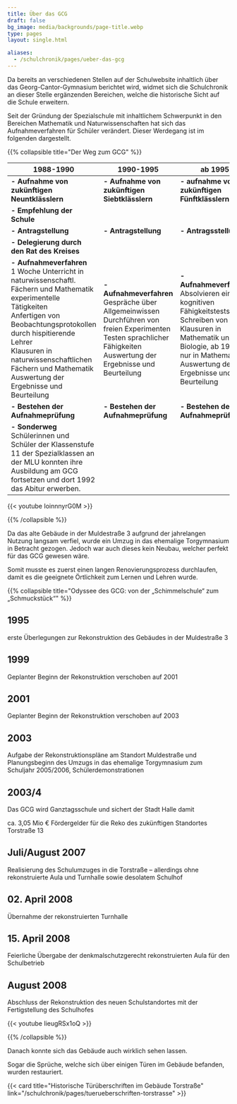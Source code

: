 ```yaml
---
title: Über das GCG
draft: false
bg_image: media/backgrounds/page-title.webp
type: pages
layout: single.html

aliases:
  - /schulchronik/pages/ueber-das-gcg
---
```


Da bereits an verschiedenen Stellen auf der Schulwebsite inhaltlich über das Georg-Cantor-Gymnasium berichtet wird, widmet sich die Schulchronik an dieser Stelle ergänzenden Bereichen, welche die historische Sicht auf die Schule erweitern.


Seit der Gründung der Spezialschule mit inhaltlichem Schwerpunkt in den Bereichen Mathematik und Naturwissenschaften hat sich das Aufnahmeverfahren für Schüler verändert. Dieser Werdegang ist im folgenden dargestellt.


{{% collapsible  title="Der Weg zum GCG" %}}

|1988-1990|1990-1995|ab 1995|
|-|-|-|
|**- Aufnahme von zukünftigen Neuntklässlern**|**- Aufnahme von zukünftigen Siebtklässlern**|**- aufnahme von zukünftigen Fünftklässlern**|
|**- Empfehlung der Schule**|||
|**- Antragstellung**|**- Antragstellung**|**- Antragsstellung**|
|**- Delegierung durch den Rat des Kreises**|||
|**- Aufnahmeverfahren**<br>1 Woche Unterricht in naturwissenschaftl. Fächern und Mathematik<br>experimentelle Tätigkeiten<br>Anfertigen von Beobachtungsprotokollen durch hispitierende Lehrer<br>Klausuren in naturwissenschaftlichen Fächern und Mathematik<br>Auswertung der Ergebnisse und Beurteilung|**- Aufnahmeverfahren**<br>Gespräche über Allgemeinwissen<br>Durchführen von freien Experimenten<br>Testen sprachlicher Fähigkeiten<br>Auswertung der Ergebnisse und Beurteilung|**- Aufnahmeverfahren**<br>Absolvieren eines kognitiven Fähigkeitstests<br>Schreiben von Klausuren in Mathematik und Biologie, ab 1996 nur in Mathematik<br>Auswertung der Ergebnisse und Beurteilung|
|**- Bestehen der Aufnahmeprüfung**|**- Bestehen der Aufnahmeprüfung**|**- Bestehen der Aufnahmeprüfung**|
|**- Sonderweg**<br>Schülerinnen und Schüler der Klassenstufe 11 der Spezialklassen an der MLU konnten ihre Ausbildung am GCG fortsetzen und dort 1992 das Abitur erwerben.||| 

{{< youtube IoinnnyrG0M >}}

{{% /collapsible %}}


Da das alte Gebäude in der Muldestraße 3 aufgrund der jahrelangen Nutzung langsam verfiel, wurde ein Umzug in das ehemalige Torgymnasium in Betracht gezogen. Jedoch war auch dieses kein Neubau, welcher perfekt für das GCG gewesen wäre.


Somit musste es zuerst einen langen Renovierungsprozess durchlaufen, damit es die geeignete Örtlichkeit zum Lernen und Lehren wurde.

{{% collapsible  title="Odyssee des GCG: von der „Schimmelschule“ zum „Schmuckstück“" %}}

## 1995

erste Überlegungen zur Rekonstruktion des Gebäudes in der Muldestraße 3


## 1999

Geplanter Beginn der Rekonstruktion verschoben auf 2001


## 2001

Geplanter Beginn der Rekonstruktion verschoben auf 2003


## 2003

Aufgabe der Rekonstruktionspläne am Standort Muldestraße und Planungsbeginn des Umzugs in das ehemalige Torgymnasium zum Schuljahr 2005/2006, Schülerdemonstrationen


## 2003/4

Das GCG wird Ganztagsschule und sichert der Stadt Halle damit

ca. 3,05 Mio € Fördergelder für die Reko des zukünftigen Standortes Torstraße 13


## Juli/August 2007

Realisierung des Schulumzuges in die Torstraße – allerdings ohne rekonstruierte Aula und Turnhalle sowie desolatem Schulhof


## 02. April 2008

Übernahme der rekonstruierten Turnhalle


## 15. April 2008

Feierliche Übergabe der denkmalschutzgerecht rekonstruierten Aula für den Schulbetrieb


## August 2008

Abschluss der Rekonstruktion des neuen Schulstandortes mit der Fertigstellung des Schulhofes

{{< youtube IieugRSx1oQ >}}

{{% /collapsible %}}


Danach konnte sich das Gebäude auch wirklich sehen lassen.


Sogar die Sprüche, welche sich über einigen Türen im Gebäude befanden, wurden restauriert.

{{< card title="Historische Türüberschriften im Gebäude Torstraße" link="/schulchronik/pages/tuerueberschriften-torstrasse" >}}
